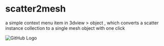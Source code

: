 # scatter2mesh


a simple context menu item in 3dview > object , which converts a scatter instance collection to a single mesh object with one click 


![GitHub Logo](scatter2mesh.gif)
